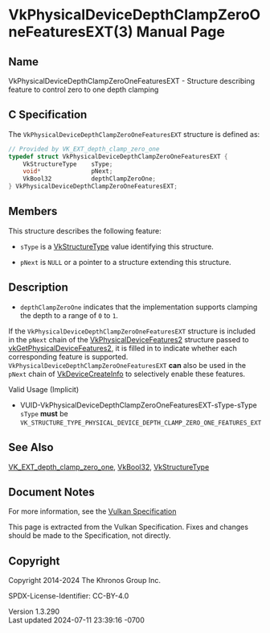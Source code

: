 # VkPhysicalDeviceDepthClampZeroOneFeaturesEXT(3) Manual Page

## Name

VkPhysicalDeviceDepthClampZeroOneFeaturesEXT - Structure describing
feature to control zero to one depth clamping



## <a href="#_c_specification" class="anchor"></a>C Specification

The `VkPhysicalDeviceDepthClampZeroOneFeaturesEXT` structure is defined
as:

``` c
// Provided by VK_EXT_depth_clamp_zero_one
typedef struct VkPhysicalDeviceDepthClampZeroOneFeaturesEXT {
    VkStructureType    sType;
    void*              pNext;
    VkBool32           depthClampZeroOne;
} VkPhysicalDeviceDepthClampZeroOneFeaturesEXT;
```

## <a href="#_members" class="anchor"></a>Members

This structure describes the following feature:

- `sType` is a [VkStructureType](https://registry.khronos.org/vulkan/specs/1.3-extensions/man/html/VkStructureType.html) value identifying
  this structure.

- `pNext` is `NULL` or a pointer to a structure extending this
  structure.

## <a href="#_description" class="anchor"></a>Description

- <span id="features-depthClampZeroOne"></span> `depthClampZeroOne`
  indicates that the implementation supports clamping the depth to a
  range of `0` to `1`.

If the `VkPhysicalDeviceDepthClampZeroOneFeaturesEXT` structure is
included in the `pNext` chain of the
[VkPhysicalDeviceFeatures2](https://registry.khronos.org/vulkan/specs/1.3-extensions/man/html/VkPhysicalDeviceFeatures2.html) structure
passed to
[vkGetPhysicalDeviceFeatures2](https://registry.khronos.org/vulkan/specs/1.3-extensions/man/html/vkGetPhysicalDeviceFeatures2.html), it is
filled in to indicate whether each corresponding feature is supported.
`VkPhysicalDeviceDepthClampZeroOneFeaturesEXT` **can** also be used in
the `pNext` chain of [VkDeviceCreateInfo](https://registry.khronos.org/vulkan/specs/1.3-extensions/man/html/VkDeviceCreateInfo.html) to
selectively enable these features.

Valid Usage (Implicit)

- <a href="#VUID-VkPhysicalDeviceDepthClampZeroOneFeaturesEXT-sType-sType"
  id="VUID-VkPhysicalDeviceDepthClampZeroOneFeaturesEXT-sType-sType"></a>
  VUID-VkPhysicalDeviceDepthClampZeroOneFeaturesEXT-sType-sType  
  `sType` **must** be
  `VK_STRUCTURE_TYPE_PHYSICAL_DEVICE_DEPTH_CLAMP_ZERO_ONE_FEATURES_EXT`

## <a href="#_see_also" class="anchor"></a>See Also

[VK_EXT_depth_clamp_zero_one](https://registry.khronos.org/vulkan/specs/1.3-extensions/man/html/VK_EXT_depth_clamp_zero_one.html),
[VkBool32](https://registry.khronos.org/vulkan/specs/1.3-extensions/man/html/VkBool32.html), [VkStructureType](https://registry.khronos.org/vulkan/specs/1.3-extensions/man/html/VkStructureType.html)

## <a href="#_document_notes" class="anchor"></a>Document Notes

For more information, see the <a
href="https://registry.khronos.org/vulkan/specs/1.3-extensions/html/vkspec.html#VkPhysicalDeviceDepthClampZeroOneFeaturesEXT"
target="_blank" rel="noopener">Vulkan Specification</a>

This page is extracted from the Vulkan Specification. Fixes and changes
should be made to the Specification, not directly.

## <a href="#_copyright" class="anchor"></a>Copyright

Copyright 2014-2024 The Khronos Group Inc.

SPDX-License-Identifier: CC-BY-4.0

Version 1.3.290  
Last updated 2024-07-11 23:39:16 -0700
